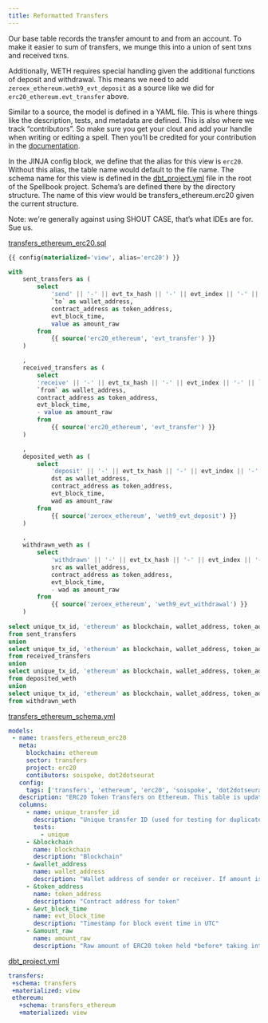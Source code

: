 ```yaml
---
title: Reformatted Transfers
---
```


Our base table records the transfer amount to and from an account. To make it easier to sum of transfers, we munge this into a union of sent txns and received txns.

Additionally, WETH requires special handling given the additional functions of deposit and withdrawal. This means we need to add `zeroex_ethereum.weth9_evt_deposit` as a source like we did for `erc20_ethereum.evt_transfer` above.

Similar to a source, the model is defined in a YAML file. This is where things like the description, tests, and metadata are defined. This is also where we track “contributors”. So make sure you get your clout and add your handle when writing or editing a spell. Then you’ll be credited for your contribution in the [documentation](https://dune.com/spellbook).

In the JINJA config block, we define that the alias for this view is `erc20`. Without this alias, the table name would default to the file name. The schema name for this view is defined in the [dbt\_project.yml](https://github.com/duneanalytics/spellbook/blob/master/spellbook/dbt\_project.yml) file in the root of the Spellbook project. Schema’s are defined there by the directory structure. The name of this view would be transfers\_ethereum.erc20 given the current structure.

Note: we're generally against using SHOUT CASE, that’s what IDEs are for. Sue us.

[transfers\_ethereum\_erc20.sql](https://github.com/duneanalytics/spellbook/blob/master/spellbook/models/transfers/ethereum/erc20/transfers\_ethereum\_erc20.sql)

```sql
{{ config(materialized='view', alias='erc20') }}

with
    sent_transfers as (
        select
            'send' || '-' || evt_tx_hash || '-' || evt_index || '-' || `to` as unique_tx_id,
            `to` as wallet_address,
            contract_address as token_address,
            evt_block_time,
            value as amount_raw
        from
            {{ source('erc20_ethereum', 'evt_transfer') }}
    )

    ,
    received_transfers as (
        select
        'receive' || '-' || evt_tx_hash || '-' || evt_index || '-' || `from` as unique_tx_id,
        `from` as wallet_address,
        contract_address as token_address,
        evt_block_time,
        - value as amount_raw
        from
            {{ source('erc20_ethereum', 'evt_transfer') }}
    )

    ,
    deposited_weth as (
        select
            'deposit' || '-' || evt_tx_hash || '-' || evt_index || '-' || dst as unique_tx_id,
            dst as wallet_address,
            contract_address as token_address,
            evt_block_time,
            wad as amount_raw
        from
            {{ source('zeroex_ethereum', 'weth9_evt_deposit') }}
    )

    ,
    withdrawn_weth as (
        select
            'withdrawn' || '-' || evt_tx_hash || '-' || evt_index || '-' || src as unique_tx_id,
            src as wallet_address,
            contract_address as token_address,
            evt_block_time,
            - wad as amount_raw
        from
            {{ source('zeroex_ethereum', 'weth9_evt_withdrawal') }}
    )
    
select unique_tx_id, 'ethereum' as blockchain, wallet_address, token_address, evt_block_time, amount_raw
from sent_transfers
union
select unique_tx_id, 'ethereum' as blockchain, wallet_address, token_address, evt_block_time, amount_raw
from received_transfers
union
select unique_tx_id, 'ethereum' as blockchain, wallet_address, token_address, evt_block_time, amount_raw
from deposited_weth
union
select unique_tx_id, 'ethereum' as blockchain, wallet_address, token_address, evt_block_time, amount_raw
from withdrawn_weth
```

[transfers\_ethereum\_schema.yml](https://github.com/duneanalytics/spellbook/blob/master/spellbook/models/transfers/ethereum/transfers\_ethereum\_schema.yml)

```yaml
models:
 - name: transfers_ethereum_erc20
   meta:
     blockchain: ethereum
     sector: transfers
     project: erc20
     contibutors: soispoke, dot2dotseurat
   config:
     tags: ['transfers', 'ethereum', 'erc20', 'soispoke', 'dot2dotseurat']
   description: "ERC20 Token Transfers on Ethereum. This table is updated every 15 minutes."
   columns:
     - name: unique_transfer_id
       description: "Unique transfer ID (used for testing for duplicates)"
       tests:
         - unique
     - &blockchain
       name: blockchain
       description: "Blockchain"
     - &wallet_address
       name: wallet_address
       description: "Wallet address of sender or receiver. If amount is negative, wallet address is the sender's."
     - &token_address
       name: token_address
       description: "Contract address for token"
     - &evt_block_time
       name: evt_block_time
       description: "Timestamp for block event time in UTC"
     - &amount_raw
       name: amount_raw
       description: "Raw amount of ERC20 token held *before* taking into account token decimals"

```

[dbt\_project.yml](https://github.com/duneanalytics/spellbook/blob/master/spellbook/dbt\_project.yml)

```yaml
transfers:
 +schema: transfers
 +materialized: view
 ethereum:
   +schema: transfers_ethereum
   +materialized: view
```
